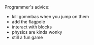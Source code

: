 Programmer's advice:
- kill gommbas when you jump on them
- add the flagpole
- interact with blocks
- physics are kinda wonky
- still a fun game